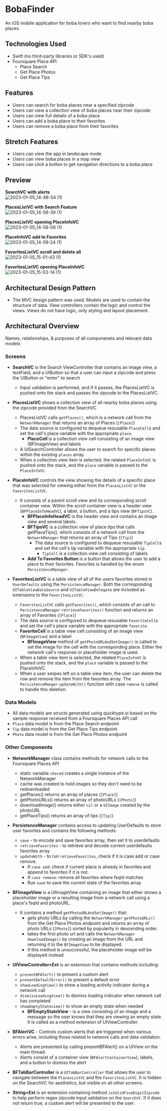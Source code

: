 # BobaFinder

An iOS mobile application for boba lovers who want to find nearby boba places.

## Technologies Used

- Swift (no third-party libraries or SDK's used)
- Foursquare Place API 
    - Place Search
    - Get Place Photos
    - Get Place Tips



## Features

- Users can search for boba places near a specified zipcode
- Users can view a collection view of boba places near their zipcode
- Users can view full details of a boba place
- Users can add a boba place to their favorites
- Users can remove a boba place from their favorites


## Stretch Features

- Users can view the app in landscape mode
- Users can view boba places in a map view
- Users can click a button to get navigation directions to a boba place


## Preview

**SearchVC with alerts**\
![2023-01-05_14-48-54 (1)](https://user-images.githubusercontent.com/95596680/210895750-6820af18-09f0-4861-acd7-3a73db706516.gif)

**PlacesListVC with Search Feature**\
![2023-01-05_14-56-39 (1)](https://user-images.githubusercontent.com/95596680/210896102-336a0406-dcf6-4411-b7ac-1341025398f2.gif)


**PlacesListVC opening PlaceInfoVC**\
![2023-01-05_14-58-06 (1)](https://user-images.githubusercontent.com/95596680/210896264-7c413a6e-f208-43b5-bdcb-fac2eaa9973c.gif)

**PlaceInfoVC add to Favorites**\
![2023-01-05_14-59-24 (1)](https://user-images.githubusercontent.com/95596680/210896423-c749e668-3bc3-40e3-9abe-51315f2e1b56.gif)

**FavoritesListVC scroll and delete all**\
![2023-01-05_15-01-43 (1)](https://user-images.githubusercontent.com/95596680/210896672-4026c6e5-9def-4f5e-9abb-8c2f06ff119d.gif)

**FavoritesListVC opening PlaceInfoVC**\
![2023-01-05_15-03-14 (1)](https://user-images.githubusercontent.com/95596680/210896817-dddb1d95-27e6-468a-bc5d-63d619b751d9.gif)




## Architectural Design Pattern
- The MVC design pattern was used. Models are used to contain the structure of data. View controllers contain the logic and control the views. Views do not have logic, only styling and layout placement.



## Architectural Overview 
Names, relationships, & purposes of all componenets and relevant data models

### Screens
- **SearchVC** is the Search ViewController that contains an image view, a textField, and a UIButton so that a user can input a zipcode and press the UIButton or "enter" to search
  - Input validation is performed, and if it passes, the PlacesListVC is pushed onto the stack and passes the zipcode to the PlacesListVC. 

- **PlacesListVC** shows a collection view of all nearby boba places using the zipcode provided from the SearchVC
  - PlacesListVC calls `getPlaces()`, which is a network call from the `NetworkManager` that returns an array of Places (`[Place]`)
  - The data source is configured to dequeue resusable `PlaceCell`s and set the cell's place variable with the appropriate `place`.
      - **PlaceCell** is a collection view cell consisting of an image view (BFImageView) and labels
  - A UISearchController allows the user to search for specific places within the existing `places` array. 
  - When a collection view item is selected, the related `PlaceInfoVC` is pushed onto the stack, and the `place` variable is passed to the `PlaceInfoVC`.

- **PlaceInfoVC** controls the view showing the details of a specific place that was selected for viewing either from the `PlacesListVC` or the `FavoritesListVC`.
  - It consists of a parent scroll view and its corresponding scroll container view. Within the scroll container view is a header view (`BFPlaceInfoHeadVC`), a label, a button, and a tips view (`BFTipsVC`).
      - **BFPlaceInfoHeadVC** is the header view and contains an image view and several labels.
      - **BFTipsVC** is a collection view of place tips that calls getPlaceTips(), which consists of a network call from the `NetworkManager` that returns an array of Tips (`[Tip]`)
          - The data source is configured to dequeue resusable `TipCell`s and set the cell's tip variable with the appropriate `tip`.
              - `TipCell` is a collection view cell consisting of labels
      - **Add To Favorites Button** is a button that allows the user to add a place to their favorites. Favorites is handled by the enum `PersistenceManager`.

 - **FavoritesListVC** is a table view of all of the users favorites stored in `UserDefaults` using the `PersistenceManager`. Both the corresponding `UITableViewDataSource` and `UITableViewDelegate` are included as extensions to the `FavoritesListVC`.
      - `FavoritesListVC` calls `getFavorites()`, which consists of an call to `PersistenceManager` `retrieveFavorites()` function and returns an array of Favorites (`[Place]`)
      - The data source is configured to dequeue resusable `FavoriteCell`s and set the cell's place variable with the appropriate `favorite`.
      - **FavoriteCell** is a table view cell consisting of an image view (`BFImageView`) and a label
          - **BFImageView** method of `getPhotoURLAndSetImage()` is called to set the image for the cell with the corresponding place. Either the network call's response or placeholder image is used.
      - When a table view item is selected, the related `PlaceInfoVC` is pushed onto the stack, and the `place` variable is passed to the PlaceInfoVC.
      - When a user swipes left on a table view item, the user can delete the row and remove the item from the favorites array. The `PersistenceManger` `updateWith()` function with case `remove` is called to handle this deletion. 
            
### Data Models
- All data models are structs generated using quicktype.io based on the sample response received from a Foursquare Places API call
- `Place` data model is from the Place Search endpoint
- `Tip` data model is from the Get Place Tips endpoint
- `Photo` data model is from the Get Place Photos endpoint
        
        
### Other Components
- **NetworkManager** class contains methods for network calls to the Foursquare Places API
    - static variable `shared` creates a single instance of the NetworkManager
    - cache was created to hold images so they don't need to be redownloaded
    - getPlaces() returns an array of places (`[Place]`)
    - getPhotoURLs() returns an array of photoURLs (`[Photo]`)
    - downloadImage() returns either `nil` or a `UIImage` created by the photoURL
    - getPlaceTips() returns an array of tips (`[Tip]`)

- **PersistenceManager** contains access to updating UserDefaults to store user favorites and contains the following methods:
    - `save` - to encode and save favorites array, then set it to userdefaults
    - `retrieveFavorites` - to retrieve and decode current userdefaults favorites array
    - `updateWith` - to run `retieveFavorites`, check if it is case add or case remove.
        - If `case add`: check if current place is already in favorites and append to favorites if it is not. 
        - If `case remove`: remove all favorites where fsqId matches
        - Run `save` to save the current state of the favorites array

- **BFImageView** is a UIImageView containing an image that either shows a placeholder image or a resulting image from a network call using a place's fsqId and photoURL.
    - It contains a method `getPhotoURLAndSetImage()` that:
        - gets photo URLs by calling the `NetworkManager` `getPhotoURLs()` from the Get Place Photos endpoint and returns an array of photo URLs (`[Photo]`) sorted by popularity in descending order.
        - takes the first photo url and calls the `NetworkManager` `downloadImage()` by creating an image from the URL and returning it to the `BFImageView` to be displayed.
        - if this method is unsuccessful,  the placeholder image will be displayed instead.


- **UIViewController+Ext** is an extension that contains methods including:
    - `presentBFAlert()` to present a custom alert
    - `presentDefaultError()` to present a default error
    - `showLoadingView()` to show a loading activity indicator during a network call
    - `dismissLoadingView()` to dismiss loading indicator when network call has completed
    - `showEmptyStateview()` to show an empty state when needed
        - **BFEmptyStateView** - is a view consisting of an image and a message so the user knows that they are viewing an empty state. It is called as a method extension of UIViewController.

- **BFAlertVC** - Controls custom alerts that are triggered when various errors arise, including those related to network calls and data validation.
    - Alerts are presented by calling presentBFAlert() on a UIView on the main thread.
    - Alerts consist of a container view (`BFAlertContainerView`), labels, and a button to dismiss the alert

- **BFTabBarController** is a `UITabBarController` that allows the user to navigate between the `PlacesListVC` and the `FavoritesListVC`. It is hidden on the SearchVC for aesthetics, but visible on all other screens.

- **String+Ext** is an extension containing method `isValidFiveDigitZipcode` to help perform regex zipcode input validation on the `SearchVC`. If it does not return true, a custom alert will be presented to the user.


